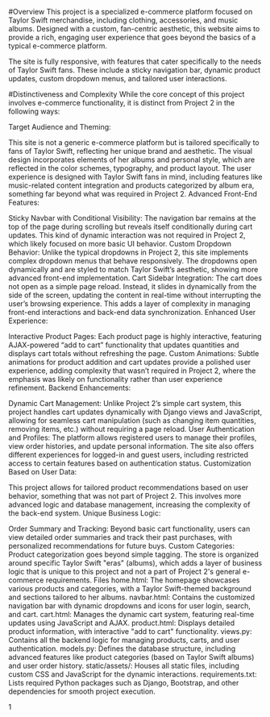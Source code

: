 #Overview
This project is a specialized e-commerce platform focused on Taylor Swift merchandise, including clothing, accessories, and music albums. Designed with a custom, fan-centric aesthetic, this website aims to provide a rich, engaging user experience that goes beyond the basics of a typical e-commerce platform.

The site is fully responsive, with features that cater specifically to the needs of Taylor Swift fans. These include a sticky navigation bar, dynamic product updates, custom dropdown menus, and tailored user interactions.

#Distinctiveness and Complexity
While the core concept of this project involves e-commerce functionality, it is distinct from Project 2 in the following ways:

Target Audience and Theming:

This site is not a generic e-commerce platform but is tailored specifically to fans of Taylor Swift, reflecting her unique brand and aesthetic. The visual design incorporates elements of her albums and personal style, which are reflected in the color schemes, typography, and product layout.
The user experience is designed with Taylor Swift fans in mind, including features like music-related content integration and products categorized by album era, something far beyond what was required in Project 2.
Advanced Front-End Features:

Sticky Navbar with Conditional Visibility: The navigation bar remains at the top of the page during scrolling but reveals itself conditionally during cart updates. This kind of dynamic interaction was not required in Project 2, which likely focused on more basic UI behavior.
Custom Dropdown Behavior: Unlike the typical dropdowns in Project 2, this site implements complex dropdown menus that behave responsively. The dropdowns open dynamically and are styled to match Taylor Swift’s aesthetic, showing more advanced front-end implementation.
Cart Sidebar Integration: The cart does not open as a simple page reload. Instead, it slides in dynamically from the side of the screen, updating the content in real-time without interrupting the user’s browsing experience. This adds a layer of complexity in managing front-end interactions and back-end data synchronization.
Enhanced User Experience:

Interactive Product Pages: Each product page is highly interactive, featuring AJAX-powered “add to cart” functionality that updates quantities and displays cart totals without refreshing the page.
Custom Animations: Subtle animations for product addition and cart updates provide a polished user experience, adding complexity that wasn’t required in Project 2, where the emphasis was likely on functionality rather than user experience refinement.
Backend Enhancements:

Dynamic Cart Management: Unlike Project 2’s simple cart system, this project handles cart updates dynamically with Django views and JavaScript, allowing for seamless cart manipulation (such as changing item quantities, removing items, etc.) without requiring a page reload.
User Authentication and Profiles: The platform allows registered users to manage their profiles, view order histories, and update personal information. The site also offers different experiences for logged-in and guest users, including restricted access to certain features based on authentication status.
Customization Based on User Data:

This project allows for tailored product recommendations based on user behavior, something that was not part of Project 2. This involves more advanced logic and database management, increasing the complexity of the back-end system.
Unique Business Logic:

Order Summary and Tracking: Beyond basic cart functionality, users can view detailed order summaries and track their past purchases, with personalized recommendations for future buys.
Custom Categories: Product categorization goes beyond simple tagging. The store is organized around specific Taylor Swift "eras" (albums), which adds a layer of business logic that is unique to this project and not a part of Project 2's general e-commerce requirements.
Files
home.html: The homepage showcases various products and categories, with a Taylor Swift-themed background and sections tailored to her albums.
navbar.html: Contains the customized navigation bar with dynamic dropdowns and icons for user login, search, and cart.
cart.html: Manages the dynamic cart system, featuring real-time updates using JavaScript and AJAX.
product.html: Displays detailed product information, with interactive "add to cart" functionality.
views.py: Contains all the backend logic for managing products, carts, and user authentication.
models.py: Defines the database structure, including advanced features like product categories (based on Taylor Swift albums) and user order history.
static/assets/: Houses all static files, including custom CSS and JavaScript for the dynamic interactions.
requirements.txt: Lists required Python packages such as Django, Bootstrap, and other dependencies for smooth project execution.

1